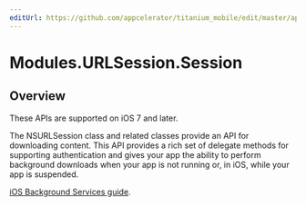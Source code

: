 ```yaml
---
editUrl: https://github.com/appcelerator/titanium_mobile/edit/master/apidoc/Session.yml
---
```

# Modules.URLSession.Session

<TypeHeader/>

## Overview

These APIs are supported on iOS 7 and later.

The NSURLSession class and related classes provide an API for downloading content. 
This API provides a rich set of delegate methods for supporting authentication and gives 
your app the ability to perform background downloads when your app is not running or, in iOS, 
while your app is suspended.

[iOS Background Services guide](http://docs.appcelerator.com/platform/latest/#!/guide/iOS_Background_Services).

<ApiDocs/>
